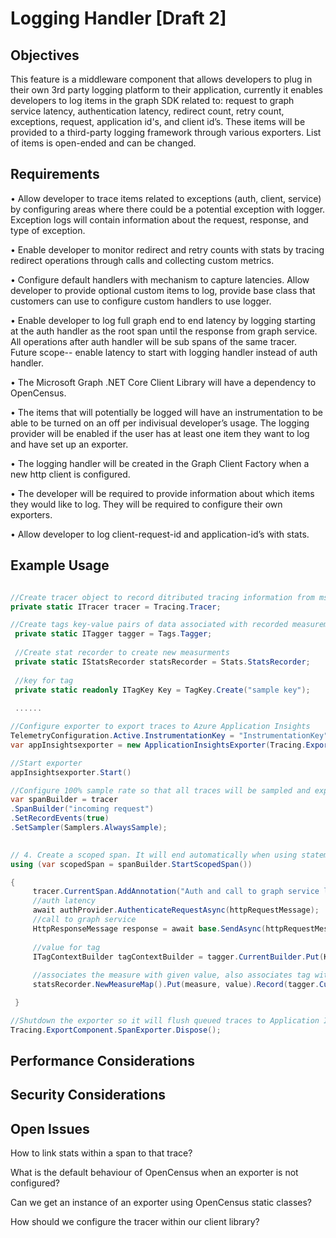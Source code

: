 # Logging Handler [Draft 2]

## Objectives

This feature is a middleware component that allows developers to plug in their own 3rd party logging platform to their application, currently it enables developers to log items in the graph SDK related to: request to graph service latency, authentication latency, redirect count, retry count, exceptions, request, application id's, and client id’s. These items will be provided to a third-party logging framework through various exporters. List of items is open-ended and can be changed.

## Requirements
•	Allow developer to trace items related to exceptions (auth, client, service) by configuring areas where there could be a potential exception with logger. Exception logs will contain information about the request, response, and type of exception.

•	Enable developer to monitor redirect and retry counts with stats by tracing redirect operations through calls and collecting custom metrics.

•	Configure default handlers with mechanism to capture latencies. Allow developer to provide optional custom items to log, provide base class that customers can use to configure custom handlers to use logger.

•	Enable developer to log full graph end to end latency by logging starting at the auth handler as the root span until the response from graph service. All operations after auth handler will be sub spans of the same tracer. Future scope-- enable latency to start with logging handler instead of auth handler.

•	The Microsoft Graph .NET Core Client Library will have a dependency to OpenCensus.

•	The items that will potentially be logged will have an instrumentation to be able to be turned on an off per indivisual developer’s usage. The logging provider will be enabled if the user has at least one item they want to log and have set up an exporter.

•	The logging handler will be created in the Graph Client Factory when a new http client is configured.

•	The developer will be required to provide information about which items they would like to log. They will be required to configure their own exporters. 

•	Allow developer to log client-request-id and application-id’s with stats.


## Example Usage
```cs

//Create tracer object to record ditributed tracing information from ms graph .net core client library
private static ITracer tracer = Tracing.Tracer;

//Create tags key-value pairs of data associated with recorded measurements from app
 private static ITagger tagger = Tags.Tagger;
 
 //Create stat recorder to create new measurments
 private static IStatsRecorder statsRecorder = Stats.StatsRecorder;
 
 //key for tag
 private static readonly ITagKey Key = TagKey.Create("sample key");
 
 ......

//Configure exporter to export traces to Azure Application Insights
TelemetryConfiguration.Active.InstrumentationKey = "InstrumentationKey";
var appInsightsexporter = new ApplicationInsightsExporter(Tracing.ExportComponent, Stats.ViewManager, TelemetryConfiguration.Active);

//Start exporter
appInsightsexporter.Start()

//Configure 100% sample rate so that all traces will be sampled and exported
var spanBuilder = tracer
.SpanBuilder("incoming request")
.SetRecordEvents(true)
.SetSampler(Samplers.AlwaysSample);

 
// 4. Create a scoped span. It will end automatically when using statement ends
using (var scopedSpan = spanBuilder.StartScopedSpan())

{
     tracer.CurrentSpan.AddAnnotation("Auth and call to graph service latency.");
     //auth latency
     await authProvider.AuthenticateRequestAsync(httpRequestMessage);
     //call to graph service
     HttpResponseMessage response = await base.SendAsync(httpRequestMessage, cancellationToken);
     
     //value for tag
     ITagContextBuilder tagContextBuilder = tagger.CurrentBuilder.Put(Key, TagValue.Create("sample value"))
     
     //associates the measure with given value, also associates tag with the measure
     statsRecorder.NewMeasureMap().Put(measure, value).Record(tagger.CurrentTagContext);

 }

//Shutdown the exporter so it will flush queued traces to Application Insights.
Tracing.ExportComponent.SpanExporter.Dispose();


```

## Performance Considerations
## Security Considerations

## Open Issues

How to link stats within a span to that trace?

What is the default behaviour of OpenCensus when an exporter is not configured?

Can we get an instance of an exporter using OpenCensus static classes?

How should we configure the tracer within our client library?
